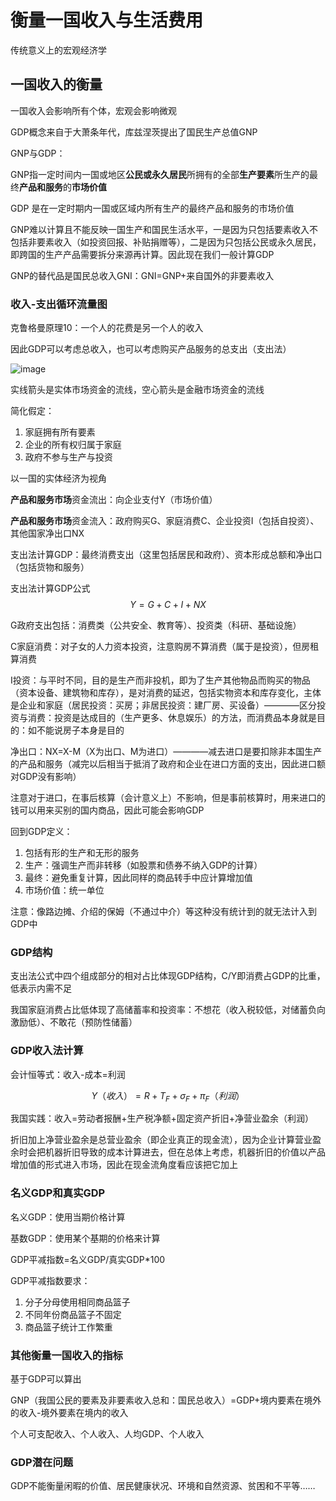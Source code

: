 # 衡量一国收入与生活费用
传统意义上的宏观经济学
## 一国收入的衡量
一国收入会影响所有个体，宏观会影响微观

GDP概念来自于大萧条年代，库兹涅茨提出了国民生产总值GNP

GNP与GDP：

GNP指一定时间内一国或地区**公民或永久居民**所拥有的全部**生产要素**所生产的最终**产品和服务**的**市场价值**

GDP 是在一定时期内一国或区域内所有生产的最终产品和服务的市场价值

GNP难以计算且不能反映一国生产和国民生活水平，一是因为只包括要素收入不包括非要素收入（如投资回报、补贴捐赠等），二是因为只包括公民或永久居民，即跨国的生产产品需要拆分来源再计算。因此现在我们一般计算GDP

GNP的替代品是国民总收入GNI：GNI=GNP+来自国外的非要素收入

### 收入-支出循环流量图
克鲁格曼原理10：一个人的花费是另一个人的收入

因此GDP可以考虑总收入，也可以考虑购买产品服务的总支出（支出法）

![image](https://github.com/user-attachments/assets/443dc156-9924-4a21-8e0f-6fc444f81f13)

实线箭头是实体市场资金的流线，空心箭头是金融市场资金的流线

简化假定：

1. 家庭拥有所有要素
2. 企业的所有权归属于家庭
3. 政府不参与生产与投资

以一国的实体经济为视角

**产品和服务市场**资金流出：向企业支付Y（市场价值）

**产品和服务市场**资金流入：政府购买G、家庭消费C、企业投资I（包括自投资）、其他国家净出口NX

支出法计算GDP：最终消费支出（这里包括居民和政府）、资本形成总额和净出口（包括货物和服务）

支出法计算GDP公式
$$Y = G + C + I + NX$$

G政府支出包括：消费类（公共安全、教育等）、投资类（科研、基础设施）

C家庭消费：对子女的人力资本投资，注意购房不算消费（属于是投资），但房租算消费

I投资：与平时不同，目的是生产而非投机，即为了生产其他物品而购买的物品（资本设备、建筑物和库存），是对消费的延迟，包括实物资本和库存变化，主体是企业和家庭（居民投资：买房；非居民投资：建厂房、买设备）————区分投资与消费：投资是达成目的（生产更多、休息娱乐）的方法，而消费品本身就是目的：如不能说房子本身是目的

净出口：NX=X-M（X为出口、M为进口）————减去进口是要扣除非本国生产的产品和服务（减完以后相当于抵消了政府和企业在进口方面的支出，因此进口额对GDP没有影响）

注意对于进口，在事后核算（会计意义上）不影响，但是事前核算时，用来进口的钱可以用来买别的国内商品，因此可能会影响GDP

回到GDP定义：
1. 包括有形的生产和无形的服务
2. 生产：强调生产而非转移（如股票和债券不纳入GDP的计算）
3. 最终：避免重复计算，因此同样的商品转手中应计算增加值
4. 市场价值：统一单位

注意：像路边摊、介绍的保姆（不通过中介）等这种没有统计到的就无法计入到GDP中

### GDP结构
支出法公式中四个组成部分的相对占比体现GDP结构，C/Y即消费占GDP的比重，低表示内需不足

我国家庭消费占比低体现了高储蓄率和投资率：不想花（收入税较低，对储蓄负向激励低）、不敢花（预防性储蓄）
### GDP收入法计算
会计恒等式：收入-成本=利润

$$Y（收入）=R+T_F+\sigma_F+\pi_F（利润）$$

我国实践：收入=劳动者报酬+生产税净额+固定资产折旧+净营业盈余（利润）

折旧加上净营业盈余是总营业盈余（即企业真正的现金流），因为企业计算营业盈余时会把机器折旧导致的成本计算进去，但在总体上考虑，机器折旧的价值以产品增加值的形式进入市场，因此在现金流角度看应该把它加上

### 名义GDP和真实GDP
名义GDP：使用当期价格计算

基数GDP：使用某个基期的价格来计算

GDP平减指数=名义GDP/真实GDP*100

GDP平减指数要求：
1. 分子分母使用相同商品篮子
2. 不同年份商品篮子不固定
3. 商品篮子统计工作繁重

### 其他衡量一国收入的指标
基于GDP可以算出

GNP（我国公民的要素及非要素收入总和：国民总收入）=GDP+境内要素在境外的收入-境外要素在境内的收入

个人可支配收入、个人收入、人均GDP、个人收入

### GDP潜在问题
GDP不能衡量闲暇的价值、居民健康状况、环境和自然资源、贫困和不平等……
